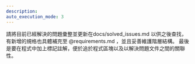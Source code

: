 ```yaml
---
description: 
auto_execution_mode: 3
---
```


請將目前已經解決的問題彙整並更新在docs/solved_issues.md 以供之後查找，有新增的規格也具體補充至 @requirements.md ，並且妥善維護階層結構。
最後是要在程式中加上標記註解，便於追於程式區塊以及以解決問題文件之間的關聯性。